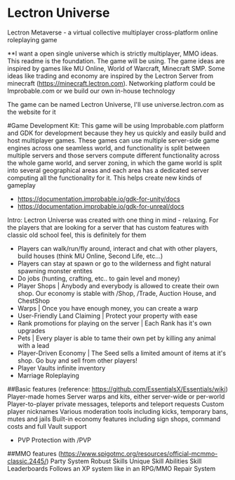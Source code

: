 # Lectron Universe
Lectron Metaverse - a virtual collective multiplayer cross-platform online roleplaying game

**I want a open single universe which is strictly multiplayer, MMO ideas. This readme is the foundation.
The game will be using.
The game ideas are inspired by games like MU Online, World of Warcraft, Minecraft SMP.
Some ideas like trading and economy are inspired by the Lectron Server from minecraft (https://minecraft.lectron.com).
Networking platform could be Improbable.com or we build our own in-house technology

The game can be named Lectron Universe, I'll use universe.lectron.com as the website for it

#Game Development Kit:
This game will be using Improbable.com platform and GDK for development because they hey us quickly and easily build and host multiplayer games. These games can use multiple server-side game engines across one seamless world, and functionality is split between multiple servers and those servers compute different functionality across the whole game world, and server zoning, in which the game world is split into several geographical areas and each area has a dedicated server computing all the functionality for it. This helps create new kinds of gameplay
- https://documentation.improbable.io/gdk-for-unity/docs
- https://documentation.improbable.io/gdk-for-unreal/docs

Intro:
Lectron Universe was created with one thing in mind - relaxing. For the players that are looking for a server that has custom features with classic old school feel, this is definitely for them

- Players can walk/run/fly around, interact and chat with other players, build houses (think MU Online, Second Life, etc...)
- Players can stay at spawn or go to the wilderness and fight natural spawning monster entites
- Do jobs (hunting, crafting, etc.. to gain level and money)
- Player Shops | Anybody and everybody is allowed to create their own shop. Our economy is stable with /Shop, /Trade, Auction House, and ChestShop
- Warps | Once you have enough money, you can create a warp
- User-Friendly Land Claiming | Protect your property with ease
- Rank promotions for playing on the server | Each Rank has it's own upgrades
- Pets | Every player is able to tame their own pet by killing any animal with a lead
- Player-Driven Economy | The Seed sells a limited amount of items at it's shop. Go buy and sell from other players!
- Player Vaults infinite inventory
- Marriage Roleplaying

##Basic features (reference: https://github.com/EssentialsX/Essentials/wiki)
Player-made homes
Server warps and kits, either server-wide or per-world
Player-to-player private messages, teleports and teleport requests
Custom player nicknames
Various moderation tools including kicks, temporary bans, mutes and jails
Built-in economy features including sign shops, command costs and full Vault support
- PVP Protection with /PVP

##MMO features (https://www.spigotmc.org/resources/official-mcmmo-classic.2445/)
Party System
Robust Skills
Unique Skill Abilities
Skill Leaderboards
Follows an XP system like in an RPG/MMO
Repair System
